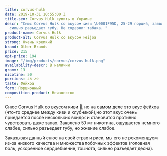 ```yaml
---
title: corvus-hulk
date: 2019-10-31 10:55:00 Z
title-seo: Corvus Hulk купить в Украине
descr: "Снюс Corvus Hulk со вкусом киви \U0001F95D, 25-29 порций, заявлено 50 мг никотина,
  сильно разъедает губу. Не содержит табака. "
product-name: Corvus Hulk
product-alt: Corvus Hulk со вкусом Feijoa
strong: Очень крепкий
brand: Other Brands
price: 215
opt-price: 194
image: "/img/products/corvus/corvus-hulk.png"
availability-descr: В наличии
gramm: 13
nicotine: 50
portions: 25-29
taste: Фейхоа
form: Порционный
composition-product: Неизвестно
---
```


Снюс Corvus Hulk со вкусом киви 🥝, но на самом деле это вкус фейхоа (что-то среднее между киви и клубникой),но этот вкус очень приедается после нескольких вкидок и становится противно чувствовать даже запах. 
Заявлено 50 мг никотина, ощущается немного слабее, сильно разъедает губу, но жжение слабое.  

Заказывая данный снюс на свой страх и риск, мы его не рекомендуем из-за низкого качества и множества побочных эффектов (головная боль, ускоренное сердцебиение, тошнота, сильно разъедает десна).